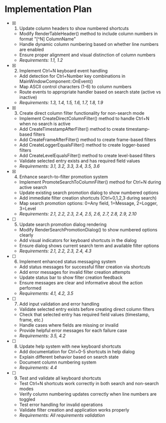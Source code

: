 # Implementation Plan

- [x] 1. Update column headers to show numbered shortcuts


  - Modify RenderTableHeader() method to include column numbers in format "[^N] ColumnName"
  - Handle dynamic column numbering based on whether line numbers are enabled
  - Ensure proper alignment and visual distinction of column numbers
  - _Requirements: 1.1, 1.2_

- [x] 2. Implement Ctrl+N keyboard event handling


  - Add detection for Ctrl+Number key combinations in MainWindowComponent::OnEvent()
  - Map ASCII control characters (1-6) to column numbers
  - Route events to appropriate handler based on search state (active vs inactive)
  - _Requirements: 1.3, 1.4, 1.5, 1.6, 1.7, 1.8, 1.9_

- [x] 3. Create direct column filter functionality for non-search mode


  - Implement CreateDirectColumnFilter() method to handle Ctrl+N when no search is active
  - Add CreateTimestampAfterFilter() method to create timestamp-based filters
  - Add CreateFrameAfterFilter() method to create frame-based filters
  - Add CreateLoggerEqualsFilter() method to create logger-based filters
  - Add CreateLevelEqualsFilter() method to create level-based filters
  - Validate selected entry exists and has required field values
  - _Requirements: 3.1, 3.2, 3.3, 3.4, 3.5, 3.6_

- [x] 4. Enhance search-to-filter promotion system



  - Implement PromoteSearchToColumnFilter() method for Ctrl+N during active search
  - Update existing search promotion dialog to show numbered options
  - Add immediate filter creation shortcuts (Ctrl+0,1,2,3 during search)
  - Map search promotion options: 0=Any field, 1=Message, 2=Logger, 3=Level
  - _Requirements: 2.1, 2.2, 2.3, 2.4, 2.5, 2.6, 2.7, 2.8, 2.9, 2.10_

- [ ] 5. Update search promotion dialog rendering
  - Modify RenderSearchPromotionDialog() to show numbered options clearly
  - Add visual indicators for keyboard shortcuts in the dialog
  - Ensure dialog shows current search term and available filter options
  - _Requirements: 2.1, 2.2, 2.3, 2.4, 4.3_

- [ ] 6. Implement enhanced status messaging system
  - Add status messages for successful filter creation via shortcuts
  - Add error messages for invalid filter creation attempts
  - Update status bar to show filter creation feedback
  - Ensure messages are clear and informative about the action performed
  - _Requirements: 4.1, 4.2, 3.5_

- [ ] 7. Add input validation and error handling
  - Validate selected entry exists before creating direct column filters
  - Check that selected entry has required field values (timestamp, frame, etc.)
  - Handle cases where fields are missing or invalid
  - Provide helpful error messages for each failure case
  - _Requirements: 3.5, 4.2_

- [ ] 8. Update help system with new keyboard shortcuts
  - Add documentation for Ctrl+0-5 shortcuts in help dialog
  - Explain different behavior based on search state
  - Document column numbering system
  - _Requirements: 4.4_

- [ ] 9. Test and validate all keyboard shortcuts
  - Test Ctrl+N shortcuts work correctly in both search and non-search modes
  - Verify column numbering updates correctly when line numbers are toggled
  - Test error handling for invalid operations
  - Validate filter creation and application works properly
  - _Requirements: All requirements validation_